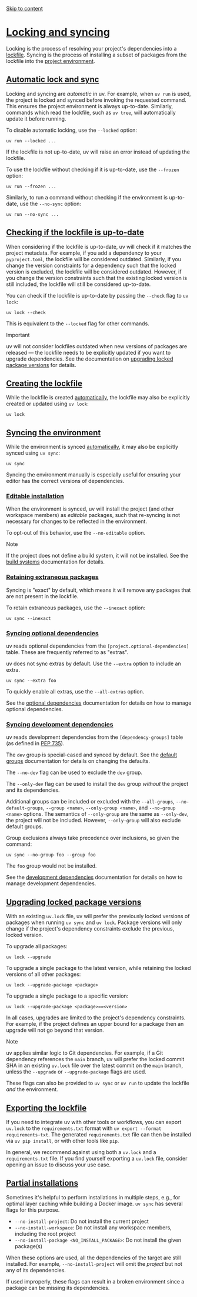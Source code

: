 [Skip to content](https://docs.astral.sh/uv/concepts/projects/sync/#locking-and-syncing)

# [Locking and syncing](https://docs.astral.sh/uv/concepts/projects/sync/\#locking-and-syncing)

Locking is the process of resolving your project's dependencies into a
[lockfile](https://docs.astral.sh/uv/concepts/projects/layout/#the-lockfile). Syncing is the process of installing a subset of packages from
the lockfile into the [project environment](https://docs.astral.sh/uv/concepts/projects/layout/#the-project-environment).

## [Automatic lock and sync](https://docs.astral.sh/uv/concepts/projects/sync/\#automatic-lock-and-sync)

Locking and syncing are _automatic_ in uv. For example, when `uv run` is used, the project is locked
and synced before invoking the requested command. This ensures the project environment is always
up-to-date. Similarly, commands which read the lockfile, such as `uv tree`, will automatically
update it before running.

To disable automatic locking, use the `--locked` option:

```
uv run --locked ...

```

If the lockfile is not up-to-date, uv will raise an error instead of updating the lockfile.

To use the lockfile without checking if it is up-to-date, use the `--frozen` option:

```
uv run --frozen ...

```

Similarly, to run a command without checking if the environment is up-to-date, use the `--no-sync`
option:

```
uv run --no-sync ...

```

## [Checking if the lockfile is up-to-date](https://docs.astral.sh/uv/concepts/projects/sync/\#checking-if-the-lockfile-is-up-to-date)

When considering if the lockfile is up-to-date, uv will check if it matches the project metadata.
For example, if you add a dependency to your `pyproject.toml`, the lockfile will be considered
outdated. Similarly, if you change the version constraints for a dependency such that the locked
version is excluded, the lockfile will be considered outdated. However, if you change the version
constraints such that the existing locked version is still included, the lockfile will still be
considered up-to-date.

You can check if the lockfile is up-to-date by passing the `--check` flag to `uv lock`:

```
uv lock --check

```

This is equivalent to the `--locked` flag for other commands.

Important

uv will not consider lockfiles outdated when new versions of packages are released — the lockfile
needs to be explicitly updated if you want to upgrade dependencies. See the documentation on
[upgrading locked package versions](https://docs.astral.sh/uv/concepts/projects/sync/#upgrading-locked-package-versions) for details.

## [Creating the lockfile](https://docs.astral.sh/uv/concepts/projects/sync/\#creating-the-lockfile)

While the lockfile is created [automatically](https://docs.astral.sh/uv/concepts/projects/sync/#automatic-lock-and-sync), the lockfile may also be
explicitly created or updated using `uv lock`:

```
uv lock

```

## [Syncing the environment](https://docs.astral.sh/uv/concepts/projects/sync/\#syncing-the-environment)

While the environment is synced [automatically](https://docs.astral.sh/uv/concepts/projects/sync/#automatic-lock-and-sync), it may also be explicitly
synced using `uv sync`:

```
uv sync

```

Syncing the environment manually is especially useful for ensuring your editor has the correct
versions of dependencies.

### [Editable installation](https://docs.astral.sh/uv/concepts/projects/sync/\#editable-installation)

When the environment is synced, uv will install the project (and other workspace members) as
_editable_ packages, such that re-syncing is not necessary for changes to be reflected in the
environment.

To opt-out of this behavior, use the `--no-editable` option.

Note

If the project does not define a build system, it will not be installed.
See the [build systems](https://docs.astral.sh/uv/concepts/projects/config/#build-systems) documentation for details.

### [Retaining extraneous packages](https://docs.astral.sh/uv/concepts/projects/sync/\#retaining-extraneous-packages)

Syncing is "exact" by default, which means it will remove any packages that are not present in the
lockfile.

To retain extraneous packages, use the `--inexact` option:

```
uv sync --inexact

```

### [Syncing optional dependencies](https://docs.astral.sh/uv/concepts/projects/sync/\#syncing-optional-dependencies)

uv reads optional dependencies from the `[project.optional-dependencies]` table. These are
frequently referred to as "extras".

uv does not sync extras by default. Use the `--extra` option to include an extra.

```
uv sync --extra foo

```

To quickly enable all extras, use the `--all-extras` option.

See the [optional dependencies](https://docs.astral.sh/uv/concepts/projects/dependencies/#optional-dependencies) documentation for details
on how to manage optional dependencies.

### [Syncing development dependencies](https://docs.astral.sh/uv/concepts/projects/sync/\#syncing-development-dependencies)

uv reads development dependencies from the `[dependency-groups]` table (as defined in
[PEP 735](https://peps.python.org/pep-0735/)).

The `dev` group is special-cased and synced by default. See the
[default groups](https://docs.astral.sh/uv/concepts/projects/dependencies/#default-groups) documentation for details on changing the
defaults.

The `--no-dev` flag can be used to exclude the `dev` group.

The `--only-dev` flag can be used to install the `dev` group _without_ the project and its
dependencies.

Additional groups can be included or excluded with the `--all-groups`, `--no-default-groups`,
`--group <name>`, `--only-group <name>`, and `--no-group <name>` options. The semantics of
`--only-group` are the same as `--only-dev`, the project will not be included. However,
`--only-group` will also exclude default groups.

Group exclusions always take precedence over inclusions, so given the command:

```
uv sync --no-group foo --group foo

```

The `foo` group would not be installed.

See the [development dependencies](https://docs.astral.sh/uv/concepts/projects/dependencies/#development-dependencies) documentation for
details on how to manage development dependencies.

## [Upgrading locked package versions](https://docs.astral.sh/uv/concepts/projects/sync/\#upgrading-locked-package-versions)

With an existing `uv.lock` file, uv will prefer the previously locked versions of packages when
running `uv sync` and `uv lock`. Package versions will only change if the project's dependency
constraints exclude the previous, locked version.

To upgrade all packages:

```
uv lock --upgrade

```

To upgrade a single package to the latest version, while retaining the locked versions of all other
packages:

```
uv lock --upgrade-package <package>

```

To upgrade a single package to a specific version:

```
uv lock --upgrade-package <package>==<version>

```

In all cases, upgrades are limited to the project's dependency constraints. For example, if the
project defines an upper bound for a package then an upgrade will not go beyond that version.

Note

uv applies similar logic to Git dependencies. For example, if a Git dependency references
the `main` branch, uv will prefer the locked commit SHA in an existing `uv.lock` file over
the latest commit on the `main` branch, unless the `--upgrade` or `--upgrade-package` flags
are used.

These flags can also be provided to `uv sync` or `uv run` to update the lockfile _and_ the
environment.

## [Exporting the lockfile](https://docs.astral.sh/uv/concepts/projects/sync/\#exporting-the-lockfile)

If you need to integrate uv with other tools or workflows, you can export `uv.lock` to the
`requirements.txt` format with `uv export --format requirements-txt`. The generated
`requirements.txt` file can then be installed via `uv pip install`, or with other tools like `pip`.

In general, we recommend against using both a `uv.lock` and a `requirements.txt` file. If you find
yourself exporting a `uv.lock` file, consider opening an issue to discuss your use case.

## [Partial installations](https://docs.astral.sh/uv/concepts/projects/sync/\#partial-installations)

Sometimes it's helpful to perform installations in multiple steps, e.g., for optimal layer caching
while building a Docker image. `uv sync` has several flags for this purpose.

- `--no-install-project`: Do not install the current project
- `--no-install-workspace`: Do not install any workspace members, including the root project
- `--no-install-package <NO_INSTALL_PACKAGE>`: Do not install the given package(s)

When these options are used, all the dependencies of the target are still installed. For example,
`--no-install-project` will omit the _project_ but not any of its dependencies.

If used improperly, these flags can result in a broken environment since a package can be missing
its dependencies.
